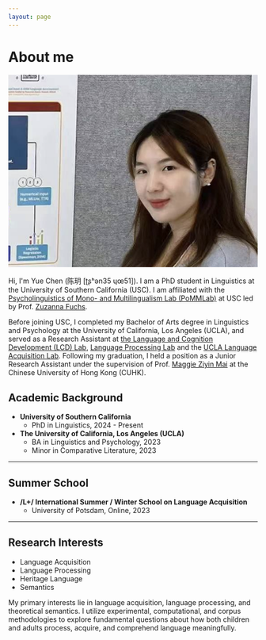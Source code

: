 ```yaml
---
layout: page
---
```


# About me

<img src="images/yuechen.jpg" class="floatpic" alt="Profile Picture">

Hi, I'm Yue Chen (陈玥 [ʈʂʰən35 ɥœ51]). I am a PhD student in Linguistics at the University of Southern California (USC). I am affiliated with the [Psycholinguistics of Mono- and Multilingualism Lab (PoMMLab)](https://www.zuzannazfuchs.com/pommlab.html) at USC led by Prof. [Zuzanna Fuchs](https://www.zuzannazfuchs.com/).

Before joining USC, I completed my Bachelor of Arts degree in Linguistics and Psychology at the University of California, Los Angeles (UCLA), and served as a Research Assistant at [the Language and Cognition Development (LCD) Lab](https://babytalk.psych.ucla.edu/), [Language Processing Lab](https://processing.linguistics.ucla.edu/) and the [UCLA Language Acquisition Lab](https://languagelab.humanities.ucla.edu/en/). Following my graduation, I held a position as a Junior Research Assistant under the supervision of Prof. [Maggie Ziyin Mai](https://maiziyin.com/) at the Chinese University of Hong Kong (CUHK).

## Academic Background

- **University of Southern California**
  - PhD in Linguistics, 2024 - Present
- **The University of California, Los Angeles (UCLA)**
  - BA in Linguistics and Psychology, 2023
  - Minor in Comparative Literature, 2023

---
## Summer School
- **/L+/ International Summer / Winter School on Language Acquisition**
  - University of Potsdam, Online, 2023
---
## Research Interests

- Language Acquisition
- Language Processing
- Heritage Language
- Semantics

My primary interests lie in language acquisition, language processing, and theoretical semantics. I utilize experimental, computational, and corpus methodologies to explore fundamental questions about how both children and adults process, acquire, and comprehend language meaningfully.

